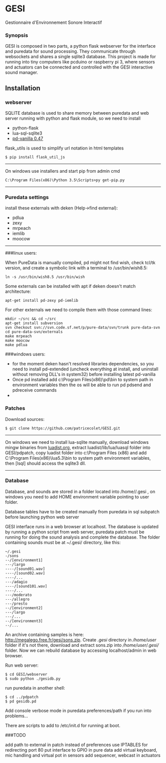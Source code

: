 # GESI
Gestionnaire d'Environnement Sonore Interactif
### Synopsis

GESI is composed in two parts, a python flask webserver for the interface and puredata for sound processing.
They communicate through websockets and shares a single sqlite3 database.
This project is made for running into tiny computers like pcduino or raspberry pi 3, where sensors and actuators can be connected and controlled with the GESI interactive sound manager.

## Installation
### webserver
SQLITE database is used to share memory between puredata and web server running with python and flask module, so we need to install
* python-flask 
* lua-sql-sqlite3
* [pd-vanilla 0.47](http://msp.ucsd.edu/software.html)
 
flask_utils is used to simplify url notation in html templates
```
$ pip install flask_util_js

```
----
On windows use installers and start pip from admin cmd

```
C:\Program Files(x86)\Python 3.5\Scripts>py get-pip.py

```

----

### Puredata settings
install these externals with deken (Help->find external):
* pdlua
* zexy
* mrpeach
* iemlib
* moocow

----
###linux users:

When PureData is manually compiled, pd might not find wish, check tcl/tk version, and create a symbolic link with a terminal to /usr/bin/wish8.5:
```
ln -s /usr/bin/wish8.5 /usr/bin/wish
```
Some externals can be installed with apt if deken doesn't match architecture:
```
apt-get install pd-zexy pd-iemlib
```
For other externals we need to compile them with those command lines:
```
mkdir ~/src && cd ~/src
apt-get install subversion
svn checkout svn://svn.code.sf.net/p/pure-data/svn/trunk pure-data-svn
cd pure-data-svn/externals 
make mrpeach
make moocow
make pdlua

```
###windows users:
* for the moment deken hasn't resolved libraries dependencies, so you need to install pd-extended (uncheck everything at install, and uninstall without removing DLL's in system32) before installing latest pd-vanilla
* Once pd installed add c:\Program Files(x86)\pd\bin to system path in environment variables then the os will be able to run pd pdsend and pdreceive commands
* 
### Patches
Download sources:
```
$ git clone https://github.com/patricecolet/GESI.git
```

----

On windows we need to install lua-sqlite manually, download windows mingw binaries from 
[luadist.org](luadist.org), extract luadist/lib/lua/luasql folder into GESI/pdpatch, copy luadist folder into c:\Program Files (x86) and add C:\Program Files(x86)\lua5.3\bin to system path environment variables, then [lsql] should access the sqlite3 dll.

----



### Database

Database, and sounds are stored in a folder located into /home/<user>/.gesi , on windows you need to add HOME environment variable pointing to user folder.

Database tables have to be created manually from puredata in sql subpatch before launching python web server

GESI interface runs in a web browser at localhost. The database is updated by running a python script from web server,
puredata patch must be running for doing the sound analysis and complete the database.
 The folder containing sounds must be at ~/.gesi/ directory, like this:
```
~/.gesi
-/sons
--/[environment1]
---/largo
----/[sound01.wav]
----/[sound02.wav]
----/...
---/adagio
----/[sound101.wav]
----/...
---/moderato
---/allegro
---/presto
--/[environment2]
---/largo
---/...
--/[environment3]
--/...
```
An archive containing samples is here: http://megalego.free.fr/gesi/sons.zip.
Create *.gesi* directory in */home/user* folder if it's not there, download and extract sons.zip into */home/user/.gesi/* folder.
Now we can rebuild database by accessing localhost/admin in web browser.


Run web server:
 ```
$ cd GESI/webserver
$ sudo python ./gesidb.py
```
run puredata in another shell:
```
$ cd ../pdpatch
$ pd gesidb.pd
```
Add console verbose mode in puredata preferences/path if you run into problems...

There are scripts to add to /etc/init.d for running at boot.

###TODO

add path to external in patch instead of preferences
use IPTABLES for redirecting port 80
put interface to GPIO in pure data
add virtual keyboard, mic handling and virtual pot in sensors
add sequencer, webcast in actuators





